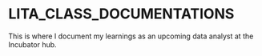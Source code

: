 # LITA_CLASS_DOCUMENTATIONS
This is where I document my learnings as an upcoming data analyst at the Incubator hub.

